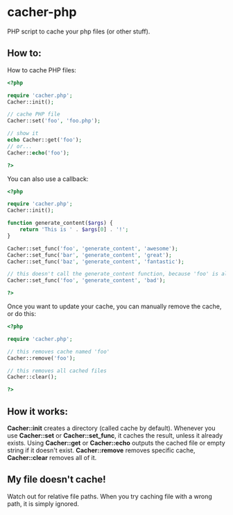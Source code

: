 # cacher-php

PHP script to cache your php files (or other stuff).

## How to:

How to cache PHP files:
```php
<?php

require 'cacher.php';
Cacher::init();

// cache PHP file
Cacher::set('foo', 'foo.php');

// show it
echo Cacher::get('foo');
// or...
Cacher::echo('foo');

?>
```

You can also use a callback:
```php
<?php

require 'cacher.php';
Cacher::init();

function generate_content($args) {
    return 'This is ' . $args[0] . '!';
}

Cacher::set_func('foo', 'generate_content', 'awesome');
Cacher::set_func('bar', 'generate_content', 'great');
Cacher::set_func('baz', 'generate_content', 'fantastic');

// this doesn't call the generate_content function, because 'foo' is already cached
Cacher::set_func('foo', 'generate_content', 'bad');

?>
```

Once you want to update your cache, you can manually remove the cache, or do this:
```php
<?php

require 'cacher.php';

// this removes cache named 'foo'
Cacher::remove('foo');

// this removes all cached files
Cacher::clear();

?>
```

## How it works:

**Cacher::init** creates a directory (called cache by default). Whenever you use **Cacher::set** or **Cacher::set_func**, it caches the result, unless it already exists. Using **Cacher::get** or **Cacher::echo** outputs the cached file or empty string if it doesn't exist. **Cacher::remove** removes specific cache, **Cacher::clear** removes all of it.

## My file doesn't cache!

Watch out for relative file paths. When you try caching file with a wrong path, it is simply ignored.